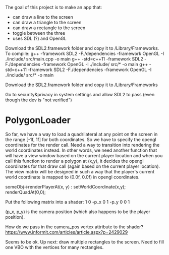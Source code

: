 The goal of this project is to make an app that:
- can draw a line to the screen
- can draw a triangle to the screen
- can draw a rectangle to the screen
- toggle between the three
- uses SDL (?) and OpenGL

Download the SDL2.framework folder and copy it to /Library/Frameworks.
To compile: 
    g++ -framework SDL2 -F./dependencies -framework OpenGL -I ./include/ src/main.cpp -o main
    g++ -std=c++11 -framework SDL2 -F./dependencies -framework OpenGL -I ./include/ src/* -o main
    g++ -std=c++11 -framework SDL2 -F./dependencies -framework OpenGL -I ./include/ src/* -o main

Download the SDL2.framework folder and copy it to /Library/Frameworks

Go to security&privacy in system settings and allow SDL2 to pass (even though the dev is "not verified")

# PolygonLoader
So far, we have a way to load a quadrilateral at any point on the screen in the range [-1f, 1f] for both coordinates.
So we have to specify the opengl coordinates for the render call. Need a way to transition into rendering the world coordinates 
instead. In other words, we need another function that will have a view window based on the current player location and when you
call this function to render a polygon at (x,y), it decides the opengl coordinates for that draw call (again based on the current 
player location). The view matrix will be designed in such a way that the player's current world coordinate is mapped to (0.0f, 0.0f)
in opengl coordinates.

someObj->renderPlayerAt(x, y) : setWorldCoordinate(x,y); renderQuadAt(0,0);

Put the following matrix into a shader:
1 0 -p_x
0 1 -p_y
0 0 1

(p_x, p_y) is the camera position (which also happens to be the player position).

How do we pass in the camera_pos vertex attribute to the shader? https://www.informit.com/articles/article.aspx?p=2429029

Seems to be ok. Up next: draw multiple rectangles to the screen.
Need to fill one VBO with the vertices for many rectangles.
